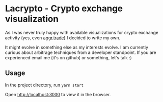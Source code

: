 # Lacrypto - Crypto exchange visualization

As I was never truly happy with available visualizations for crypto exchange
activity (yes, even [aggr.trade](https://aggr.trade)) I decided to write my own.

It might evolve in something else as my interests evolve. I am currently
curious about arbitrage techniques from a developer standpoint. If you are
experienced email me (it's on github) or something, let's talk :)


## Usage

In the project directory, run `yarn start`

Open [http://localhost:3000](http://localhost:3000) to view it in the browser.
